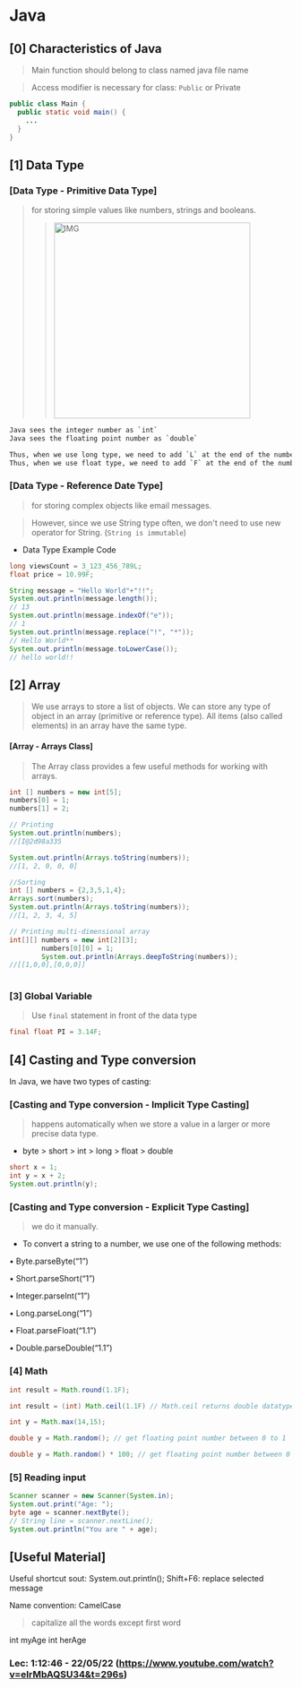 # Java

## [0] Characteristics of Java
> Main function should belong to class named java file name

> Access modifier is necessary for class: `Public` or Private

```java
public class Main {
  public static void main() {
    ...
  }
}
```

## [1] Data Type 

### [Data Type - Primitive Data Type]
> for storing simple values like numbers, strings and booleans.
> > <img width="350" alt="IMG" src="https://user-images.githubusercontent.com/73331241/169656914-35cd8e20-1c15-4c89-b15c-7239f0e24556.png">

```bash
Java sees the integer number as `int`
Java sees the floating point number as `double`

Thus, when we use long type, we need to add `L` at the end of the number
Thus, when we use float type, we need to add `F` at the end of the number
```

### [Data Type - Reference Date Type]
> for storing complex objects like email messages. 

> However, since we use String type often, we don't need to use new operator for String. (`String is immutable`)


* Data Type Example Code
```java
long viewsCount = 3_123_456_789L;
float price = 10.99F;

String message = "Hello World"+"!!";
System.out.println(message.length());
// 13
System.out.println(message.indexOf("e"));
// 1
System.out.println(message.replace("!", "*"));
// Hello World**
System.out.println(message.toLowerCase());
// hello world!!
```

## [2] Array
> We use arrays to store a list of objects. We can store any type of object in an array
> (primitive or reference type). All items (also called elements) in an array have the
> same type.

#### [Array - Arrays Class]
> The Array class provides a few useful methods for working with arrays.

```java
int [] numbers = new int[5];
numbers[0] = 1;
numbers[1] = 2;

// Printing
System.out.println(numbers);
//[I@2d98a335

System.out.println(Arrays.toString(numbers));
//[1, 2, 0, 0, 0]

//Sorting
int [] numbers = {2,3,5,1,4};
Arrays.sort(numbers);
System.out.println(Arrays.toString(numbers));
//[1, 2, 3, 4, 5]

// Printing multi-dimensional array
int[][] numbers = new int[2][3];
        numbers[0][0] = 1;
        System.out.println(Arrays.deepToString(numbers));
//[[1,0,0],[0,0,0]] 
       
```

### [3] Global Variable
> Use `final` statement in front of the data type

```java
final float PI = 3.14F;
```

## [4] Casting and Type conversion
In Java, we have two types of casting:

### [Casting and Type conversion - Implicit Type Casting]
> happens automatically when we store a value in a larger or more precise data type.

  * byte > short > int > long > float > double

```java
short x = 1;
int y = x + 2;
System.out.println(y);
```

### [Casting and Type conversion - Explicit Type Casting]
> we do it manually. 

* To convert a string to a number, we use one of the following methods: 

• Byte.parseByte(“1”)

• Short.parseShort(“1”)

• Integer.parseInt(“1”)

• Long.parseLong(“1”)

• Float.parseFloat(“1.1”)

• Double.parseDouble(“1.1”) 


### [4] Math

```java
int result = Math.round(1.1F);

int result = (int) Math.ceil(1.1F) // Math.ceil returns double datatype

int y = Math.max(14,15);

double y = Math.random(); // get floating point number between 0 to 1

double y = Math.random() * 100; // get floating point number between 0 to 100
```


### [5] Reading input
```java
Scanner scanner = new Scanner(System.in);
System.out.print("Age: ");
byte age = scanner.nextByte();
// String line = scanner.nextLine();
System.out.println("You are " + age);
```





## [Useful Material]

Useful shortcut
sout: System.out.println();
Shift+F6: replace selected message


Name convention: CamelCase
> capitalize all the words except first word

int myAge
int herAge

### Lec: 1:12:46 - 22/05/22 (https://www.youtube.com/watch?v=eIrMbAQSU34&t=296s)


<!--
We called the functions which belong to the class as METHODs

-->
